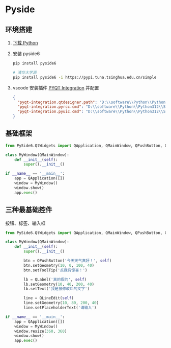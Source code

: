 # Pyside

## 环境搭建

1. [下载 Python](https://www.python.org/downloads/)
2. 安装 pyside6

   ```bash
   pip install pyside6

   # 清华大学源
   pip install pyside6 -i https://pypi.tuna.tsinghua.edu.cn/simple
   ```

3. vscode 安装插件
   [PYQT Integration](https://marketplace.visualstudio.com/items?itemName=zhoufeng.pyqt-integration) 并配置

   ```json
   {
     "pyqt-integration.qtdesigner.path": "D:\\software\\Python\\Python312\\Lib\\site-packages\\PySide6\\designer.exe",
     "pyqt-integration.pyrcc.cmd": "D:\\software\\Python\\Python312\\Scripts\\pyside6-rcc.exe",
     "pyqt-integration.pyuic.cmd": "D:\\software\\Python\\Python312\\Scripts\\pyside6-uic.exe"
   }
   ```

## 基础框架

```py
from PySide6.QtWidgets import QApplication, QMainWindow, QPushButton, QLabel

class MyWindow(QMainWindow):
    def __init__(self):
        super().__init__()

if __name__ == '__main__':
    app = QApplication([])
    window = MyWindow()
    window.show()
    app.exec()
```

## 三种最基础控件

按钮、标签、输入框

```py
from PySide6.QtWidgets import QApplication, QMainWindow, QPushButton, QLabel, QLineEdit

class MyWindow(QMainWindow):
    def __init__(self):
        super().__init__()

        btn = QPushButton('今天天气真好！', self)
        btn.setGeometry(10, 0, 100, 40)
        btn.setToolTip('点我有惊喜！')

        lb = QLabel('真的假的', self)
        lb.setGeometry(10, 40, 200, 40)
        lb.setText('我是被修改后的文字')

        line = QLineEdit(self)
        line.setGeometry(10, 80, 200, 40)
        line.setPlaceholderText('请输入')

if __name__ == '__main__':
    app = QApplication([])
    window = MyWindow()
    window.resize(360, 360)
    window.show()
    app.exec()

```
